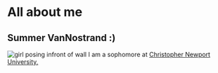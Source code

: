 # All about me
## Summer VanNostrand :)
![girl posing infront of wall](https://summerv1.github.io/summer-vannostrand-CNU/images/summer.jpg)
I am a sophomore at [Christopher Newport University,](https://cnu.edu) 
